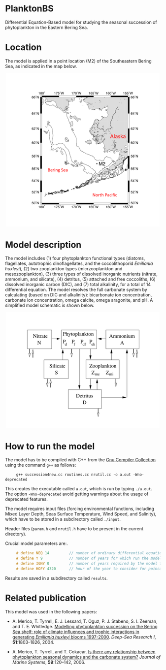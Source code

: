 # PlanktonBS
Differential Equation-Based model for studying the seasonal succession of phytoplankton in the Eastern Bering Sea.

# Location
The model is applied in a point location (M2) of the Southeastern Bering Sea, as indicated in the map below.

<p align="center">
  <img src="map.png" width="500">
</p>


# Model description
The model includes (1) four phytoplankton functional types (diatoms, flagellates, autotrophic dinoflagellates, and the coccolithoporid *Emiliania huxleyi*), (2) two zooplankton types (micrzooplankton and mesozooplankton), (3) three types of dissolved inorganic nutrients (nitrate, ammonium, and silicate), (4) detritus, (5) attached and free coccoliths, (6) dissolved inorganic carbon (DIC), and (7) total alkalinity, for a total of 14 differential equation. The model resolves the full carbonate system by calculating (based on DIC and alkalinity): bicarbonate ion concentration, carbonate ion concentration, omega calcite, omega aragonite, and pH. A simplified model schematic is shown below.

<p align="center">
  <img src="schematic.png" width="500">
</p>


# How to run the model
The model has to be compiled with C++ from the [Gnu Compiler Collection](https://en.wikipedia.org/wiki/GNU_Compiler_Collection) using the command `g++` as follows:

```
     g++ succession4new.cc routines.cc nrutil.cc -o a.out -Wno-deprecated
```

This creates the executable called `a.out`, which is run by typing `./a.out`. The option `-Wno-deprecated` avoid getting warnings about the usage of deprecated features.

The model requires input files (forcing environmental functions, including Mixed Layer Depth, Seas Surface Temperature, Wind Speed, and Salinity), which have to be stored in a subdirectory called `./input`.

Header files (`param.h` and `nrutil.h` have to be present in the current directory).

Crucial model parameters are:.

```c++
     # define NEQ 14         // number of ordinary differential equations
     # define Y 9            // number of years for which run the model (0 is one year cycle)
     # define IGNY 0         // number of years required by the model to reach equilibrium (spin-up)
     # define HOFY 4320      // hour of the year to consider for poincare' sections
```

Results are saved in a subdirectory called `results`.

# Related publication
This model was used in the following papers:

- A. Merico, T. Tyrrell, E. J. Lessard, T. Oguz, P. J. Stabeno, S. I. Zeeman, and T. E. Whitledge. [Modelling phytoplankton succession on the Bering Sea shelf: role of climate influences and trophic interactions in generating *Emiliania huxleyi* blooms 1997-2000](https://www.sciencedirect.com/science/article/pii/S0967063704001475). *Deep-Sea Research I*, **51**:1803–1826, 2004.

- A. Merico, T. Tyrrell, and T. Cokacar. [Is there any relationship between phytoplankton seasonal dynamics and the carbonate system?](https://www.sciencedirect.com/science/article/pii/S0924796305001892) *Journal of Marine Systems*, **59**:120–142, 2006.
